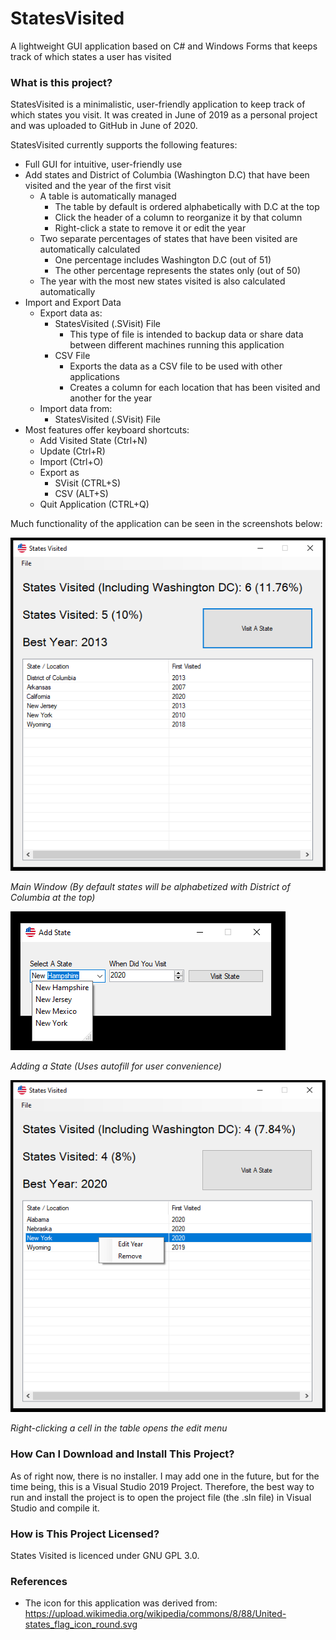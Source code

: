 # StatesVisited
A lightweight GUI application based on C# and Windows Forms that keeps track of which states a user has visited

### What is this project?
StatesVisited is a minimalistic, user-friendly application to keep track of which states you visit. It was created in June of 2019 as a personal project and was uploaded to GitHub in June of 2020.

StatesVisited currently supports the following features:
* Full GUI for intuitive, user-friendly use
* Add states and District of Columbia (Washington D.C) that have been visited and the year of the first visit
	* A table is automatically managed
		* The table by default is ordered alphabetically with D.C at the top
		* Click the header of a column to reorganize it by that column
		* Right-click a state to remove it or edit the year
	* Two separate percentages of states that have been visited are automatically calculated
		* One percentage includes Washington D.C (out of 51)
		* The other percentage represents the states only (out of 50)
	* The year with the most new states visited is also calculated automatically
* Import and Export Data
	* Export data as:
	  * StatesVisited (.SVisit) File
	    * This type of file is intended to backup data or share data between different machines running this application
	  * CSV File
	    * Exports the data as a CSV file to be used with other applications
		* Creates a column for each location that has been visited and another for the year
	* Import data from:
	  * StatesVisited (.SVisit) File
* Most features offer keyboard shortcuts:
	* Add Visited State (Ctrl+N)
	* Update (Ctrl+R)
	* Import (Ctrl+O)
	* Export as
		* SVisit (CTRL+S)
		* CSV (ALT+S)
	* Quit Application (CTRL+Q)
  
Much functionality of the application can be seen in the screenshots below:

![Main Window](Screenshots/MainWindow.PNG)

*Main Window (By default states will be alphabetized with District of Columbia at the top)*

![Add State](Screenshots/AddState.PNG)

*Adding a State (Uses autofill for user convenience)*

![Edit](Screenshots/Edit.PNG)

*Right-clicking a cell in the table opens the edit menu*

### How Can I Download and Install This Project?
As of right now, there is no installer. I may add one in the future, but for the time being, this is a Visual Studio 2019 Project. Therefore, the best way to run and install the project is to open the project file (the .sln file) in Visual Studio and compile it.

### How is This Project Licensed?
States Visited is licenced under GNU GPL 3.0.

### References
* The icon for this application was derived from: https://upload.wikimedia.org/wikipedia/commons/8/88/United-states_flag_icon_round.svg
